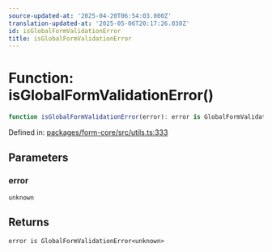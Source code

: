```yaml
---
source-updated-at: '2025-04-20T06:54:03.000Z'
translation-updated-at: '2025-05-06T20:17:26.030Z'
id: isGlobalFormValidationError
title: isGlobalFormValidationError
---
```


<!-- DO NOT EDIT: this page is autogenerated from the type comments -->

# Function: isGlobalFormValidationError()

```ts
function isGlobalFormValidationError(error): error is GlobalFormValidationError<unknown>
```

Defined in: [packages/form-core/src/utils.ts:333](https://github.com/TanStack/form/blob/main/packages/form-core/src/utils.ts#L333)

## Parameters

### error

`unknown`

## Returns

`error is GlobalFormValidationError<unknown>`
